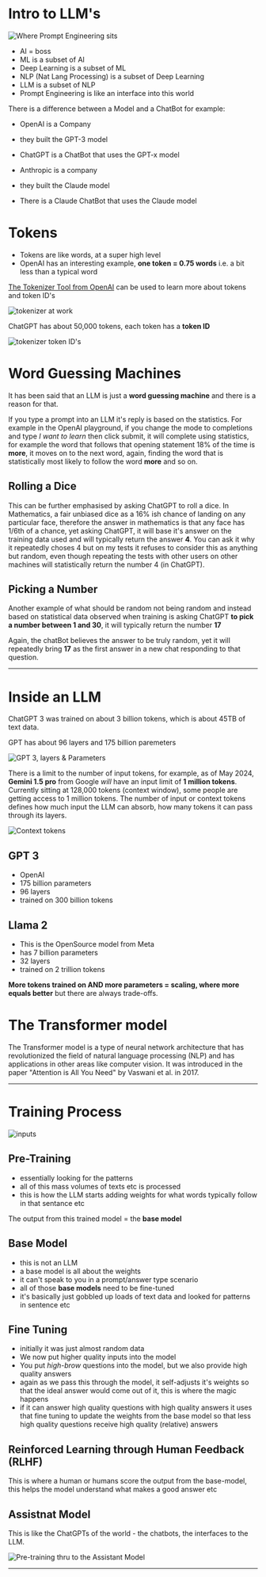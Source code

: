 # Intro to LLM's

![Where Prompt Engineering sits](where-does-prompt-engineering-sit.png)

- AI = boss
- ML is a subset of AI
- Deep Learning is a subset of ML
- NLP (Nat Lang Processing) is a subset of Deep Learning
- LLM is a subset of NLP
- Prompt Engineering is like an interface into this world

There is a difference between a Model and a ChatBot for example: 

- OpenAI is a Company
- they built the GPT-3 model
- ChatGPT is a ChatBot that uses the GPT-x model 

- Anthropic is a company
- they built the Claude model
- There is a Claude ChatBot that uses the Claude model 

# Tokens 

- Tokens are like words, at a super high level 
- OpenAI has an interesting example, **one token = 0.75 words** i.e. a bit less than a typical word

[The Tokenizer Tool from OpenAI](https://platform.openai.com/tokenizer) can be used to learn more about tokens and token ID's

![tokenizer at work](tokenizer-at-work.png)

ChatGPT has about 50,000 tokens, each token has a **token ID**

![tokenizer token ID's](tokenizer-token-ids.png)

# Word Guessing Machines 

It has been said that an LLM is just a **word guessing machine** and there is a reason for that. 

If you type a prompt into an LLM it's reply is based on the statistics. For example in the OpenAI playground, if you change the mode to completions and type *I want to learn* then click submit, it will complete using statistics, for example the word that follows that opening statement 18% of the time is **more**, it moves on to the next word, again, finding the word that is statistically most likely to follow the word **more** and so on. 

## Rolling a Dice

This can be further emphasised by asking ChatGPT to roll a dice. In Mathematics, a fair unbiased dice as a 16% ish chance of landing on any particular face, therefore the answer in mathematics is that any face has 1/6th of a chance, yet asking ChatGPT, it will base it's answer on the training data used and will typically return the answer **4**. You can ask it why it repeatedly choses 4 but on my tests it refuses to consider this as anything but random, even though repeating the tests with other users on other machines will statistically return the number 4 (in ChatGPT). 

## Picking a Number

Another example of what should be random not being random and instead based on statistical data observed when training is asking ChatGPT **to pick a number between 1 and 30**, it will typically return the number **17**

Again, the chatBot believes the answer to be truly random, yet it will repeatedly bring **17** as the first answer in a new chat responding to that question. 

---

# Inside an LLM

ChatGPT 3 was trained on about 3 billion tokens, which is about 45TB of text data. 

GPT has about 96 layers and 175 billion paremeters

![GPT 3, layers & Parameters](gpt-3-layers-paremeters.png)

There is a limit to the number of input tokens, for example, as of May 2024, **Gemini 1.5 pro** from Google *will* have an input limit of **1 million tokens**. Currently sitting at 128,000 tokens (context window), some people are getting access to 1 million tokens. The number of input or context tokens defines how much input the LLM can absorb, how many tokens it can pass through its layers. 

![Context tokens](comparing-context-length-tokens.png)

## GPT 3

- OpenAI
- 175 billion parameters
- 96 layers
- trained on 300 billion tokens 


## Llama 2

- This is the OpenSource model from Meta
- has 7 billion parameters 
- 32 layers
- trained on 2 trillion tokens

**More tokens trained on AND more parameters = scaling, where more equals better** but there are always trade-offs. 

# The Transformer model 

The Transformer model is a type of neural network architecture that has revolutionized the field of natural language processing (NLP) and has applications in other areas like computer vision. It was introduced in the paper "Attention is All You Need" by Vaswani et al. in 2017.

---

# Training Process

![inputs](llm-pre-training.png)

## Pre-Training

- essentially looking for the patterns 
- all of this mass volumes of texts etc is processed
- this is how the LLM starts adding weights for what words typically follow in that sentance etc

The output from this trained model = the **base model**

## Base Model

- this is not an LLM
- a base model is all about the weights
- it can't speak to you in a prompt/answer type scenario 
- all of those **base models** need to be fine-tuned
- it's basically just gobbled up loads of text data and looked for patterns in sentence etc

## Fine Tuning

- initially it was just almost random data
- We now put higher quality inputs into the model
- You put *high-brow* questions into the model, but we also provide high quality answers
- again as we pass this through the model, it self-adjusts it's weights so that the ideal answer would come out of it, this is where the magic happens
- if it can answer high quality questions with high quality answers it uses that fine tuning to update the weights from the base model so that less high quality questions receive high quality (relative) answers

## Reinforced Learning through Human Feedback (RLHF)

This is where a human or humans score the output from the base-model, this helps the model understand what makes a good answer etc

## Assistnat Model

This is like the ChatGPTs of the world - the chatbots, the interfaces to the LLM. 

![Pre-training thru to the Assistant Model](creating-the-assistant-model.png)

--- 

